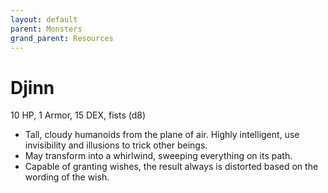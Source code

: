 ```yaml
---
layout: default
parent: Monsters
grand_parent: Resources
---
```


# Djinn

10 HP, 1 Armor, 15 DEX, fists (d8)  

- Tall, cloudy humanoids from the plane of air.   Highly intelligent, use invisibility and illusions to trick other beings.  
- May transform into a whirlwind, sweeping everything on its path.  
- Capable of granting wishes, the result always is distorted based on the wording of the wish.  


